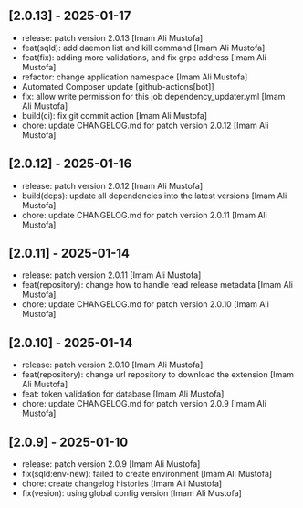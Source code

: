 ## [2.0.13] - 2025-01-17

- release: patch version 2.0.13 [Imam Ali Mustofa]
- feat(sqld): add daemon list and kill command [Imam Ali Mustofa]
- feat(fix): adding more validations, and fix grpc address [Imam Ali Mustofa]
- refactor: change application namespace [Imam Ali Mustofa]
- Automated Composer update [github-actions[bot]]
- fix: allow write permission for this job dependency_updater.yml [Imam Ali Mustofa]
- build(ci): fix git commit action [Imam Ali Mustofa]
- chore: update CHANGELOG.md for patch version 2.0.12 [Imam Ali Mustofa]

## [2.0.12] - 2025-01-16

- release: patch version 2.0.12 [Imam Ali Mustofa]
- build(deps): update all dependencies into the latest versions [Imam Ali Mustofa]
- chore: update CHANGELOG.md for patch version 2.0.11 [Imam Ali Mustofa]

## [2.0.11] - 2025-01-14

- release: patch version 2.0.11 [Imam Ali Mustofa]
- feat(repository): change how to handle read release metadata [Imam Ali Mustofa]
- chore: update CHANGELOG.md for patch version 2.0.10 [Imam Ali Mustofa]

## [2.0.10] - 2025-01-14

- release: patch version 2.0.10 [Imam Ali Mustofa]
- feat(repository): change url repository to download the extension [Imam Ali Mustofa]
- feat: token validation for database [Imam Ali Mustofa]
- chore: update CHANGELOG.md for patch version 2.0.9 [Imam Ali Mustofa]

## [2.0.9] - 2025-01-10

- release: patch version 2.0.9 [Imam Ali Mustofa]
- fix(sqld:env-new): failed to create environment [Imam Ali Mustofa]
- chore: create changelog histories [Imam Ali Mustofa]
- fix(vesion): using global config version [Imam Ali Mustofa]
